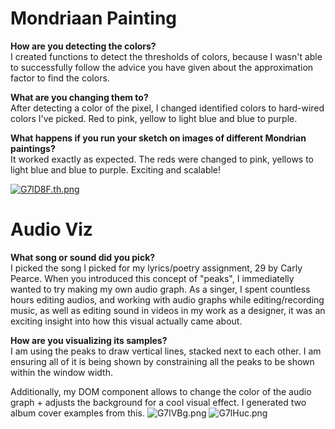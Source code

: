 # Mondriaan Painting
**How are you detecting the colors?**  
I created functions to detect the thresholds of colors, because I wasn't able to successfully follow the advice you have given about the approximation factor to find the colors.

**What are you changing them to?**  
After detecting a color of the pixel, I changed identified colors to hard-wired colors I've picked. Red to pink, yellow to light blue and blue to purple.

**What happens if you run your sketch on images of different Mondrian paintings?**  
It worked exactly as expected. The reds were changed to pink, yellows to light blue and blue to purple. Exciting and scalable!

[![G7lD8F.th.png](https://imgpile.com/images/G7lD8F.th.png)](https://imgpile.com/i/G7lD8F)
    
    
# Audio Viz
**What song or sound did you pick?**  
I picked the song I picked for my lyrics/poetry assignment, 29 by Carly Pearce. When you introduced this concept of "peaks", I immediatelly wanted to try making my own audio graph. As a singer, I spent countless hours editing audios, and working with audio graphs while editing/recording music, as well as editing sound in videos in my work as a designer, it was an exciting insight into how this visual actually came about.  
  
**How are you visualizing its samples?**  
I am using the peaks to draw vertical lines, stacked next to each other. I am ensuring all of it is being shown by constraining all the peaks to be shown within the window width. 
  
Additionally, my DOM component allows to change the color of the audio graph + adjusts the background for a cool visual effect. I generated two album cover examples from this.
![G7lVBg.png](https://imgpile.com/images/G7lVBg.png)
![G7lHuc.png](https://imgpile.com/images/G7lHuc.png)
